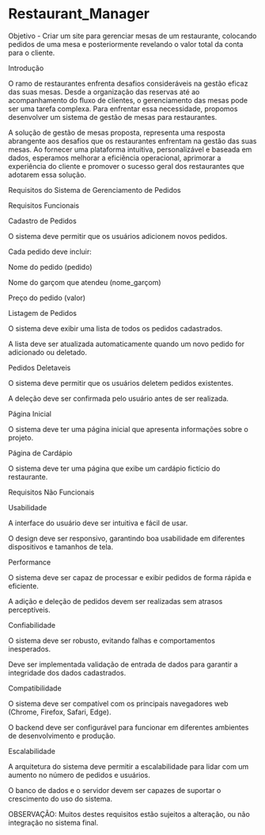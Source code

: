 # Restaurant_Manager
Objetivo - Criar um site para gerenciar mesas de um restaurante, colocando pedidos de uma mesa e posteriormente revelando o valor total da conta para o cliente.

Introdução

O ramo de restaurantes enfrenta desafios consideráveis na gestão eficaz das suas mesas. Desde a organização das reservas até ao acompanhamento do fluxo de clientes, o gerenciamento das mesas pode ser uma tarefa complexa. Para enfrentar essa necessidade, propomos desenvolver um sistema de gestão de mesas para restaurantes.

A solução de gestão de mesas proposta, representa uma resposta abrangente aos desafios que os restaurantes enfrentam na gestão das suas mesas. Ao fornecer uma plataforma intuitiva, personalizável e baseada em dados, esperamos melhorar a eficiência operacional, aprimorar a experiência do cliente e promover o sucesso geral dos restaurantes que adotarem essa solução.

Requisitos do Sistema de Gerenciamento de Pedidos

Requisitos Funcionais

Cadastro de Pedidos

O sistema deve permitir que os usuários adicionem novos pedidos.

Cada pedido deve incluir:

Nome do pedido (pedido)

Nome do garçom que atendeu (nome_garçom)

Preço do pedido (valor)

Listagem de Pedidos

O sistema deve exibir uma lista de todos os pedidos cadastrados.

A lista deve ser atualizada automaticamente quando um novo pedido for adicionado ou deletado.

Pedidos Deletaveis

O sistema deve permitir que os usuários deletem pedidos existentes.

A deleção deve ser confirmada pelo usuário antes de ser realizada.

Página Inicial

O sistema deve ter uma página inicial que apresenta informações sobre o projeto.

Página de Cardápio

O sistema deve ter uma página que exibe um cardápio fictício do restaurante.

Requisitos Não Funcionais

Usabilidade

A interface do usuário deve ser intuitiva e fácil de usar.

O design deve ser responsivo, garantindo boa usabilidade em diferentes dispositivos e tamanhos de tela.

Performance

O sistema deve ser capaz de processar e exibir pedidos de forma rápida e eficiente.

A adição e deleção de pedidos devem ser realizadas sem atrasos perceptíveis.

Confiabilidade

O sistema deve ser robusto, evitando falhas e comportamentos inesperados.

Deve ser implementada validação de entrada de dados para garantir a integridade dos dados cadastrados.

Compatibilidade

O sistema deve ser compatível com os principais navegadores web (Chrome, Firefox, Safari, Edge).

O backend deve ser configurável para funcionar em diferentes ambientes de desenvolvimento e produção.

Escalabilidade

A arquitetura do sistema deve permitir a escalabilidade para lidar com um aumento no número de pedidos e usuários.

O banco de dados e o servidor devem ser capazes de suportar o crescimento do uso do sistema.

OBSERVAÇÃO: Muitos destes requisitos estão sujeitos a alteração, ou não integração no sistema final.
